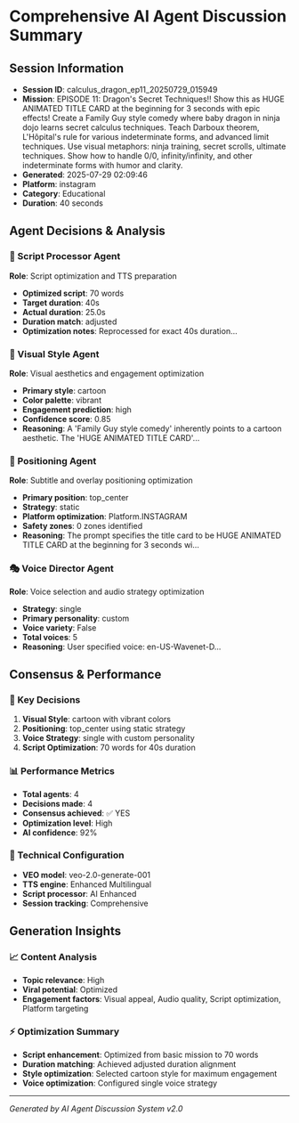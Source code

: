 # Comprehensive AI Agent Discussion Summary

## Session Information
- **Session ID**: calculus_dragon_ep11_20250729_015949
- **Mission**: EPISODE 11: Dragon's Secret Techniques!! Show this as HUGE ANIMATED TITLE CARD at the beginning for 3 seconds with epic effects! Create a Family Guy style comedy where baby dragon in ninja dojo learns secret calculus techniques. Teach Darboux theorem, L'Hôpital's rule for various indeterminate forms, and advanced limit techniques. Use visual metaphors: ninja training, secret scrolls, ultimate techniques. Show how to handle 0/0, infinity/infinity, and other indeterminate forms with humor and clarity.
- **Generated**: 2025-07-29 02:09:46
- **Platform**: instagram
- **Category**: Educational
- **Duration**: 40 seconds

## Agent Decisions & Analysis

### 🔧 Script Processor Agent
**Role**: Script optimization and TTS preparation
- **Optimized script**: 70 words
- **Target duration**: 40s
- **Actual duration**: 25.0s
- **Duration match**: adjusted
- **Optimization notes**: Reprocessed for exact 40s duration...

### 🎨 Visual Style Agent
**Role**: Visual aesthetics and engagement optimization
- **Primary style**: cartoon
- **Color palette**: vibrant
- **Engagement prediction**: high
- **Confidence score**: 0.85
- **Reasoning**: A 'Family Guy style comedy' inherently points to a cartoon aesthetic. The 'HUGE ANIMATED TITLE CARD'...

### 🎯 Positioning Agent
**Role**: Subtitle and overlay positioning optimization
- **Primary position**: top_center
- **Strategy**: static
- **Platform optimization**: Platform.INSTAGRAM
- **Safety zones**: 0 zones identified
- **Reasoning**: The prompt specifies the title card to be HUGE ANIMATED TITLE CARD at the beginning for 3 seconds wi...

### 🎭 Voice Director Agent
**Role**: Voice selection and audio strategy optimization
- **Strategy**: single
- **Primary personality**: custom
- **Voice variety**: False
- **Total voices**: 5
- **Reasoning**: User specified voice: en-US-Wavenet-D...

## Consensus & Performance

### 🎯 Key Decisions
1. **Visual Style**: cartoon with vibrant colors
2. **Positioning**: top_center using static strategy
3. **Voice Strategy**: single with custom personality
4. **Script Optimization**: 70 words for 40s duration

### 📊 Performance Metrics
- **Total agents**: 4
- **Decisions made**: 4
- **Consensus achieved**: ✅ YES
- **Optimization level**: High
- **AI confidence**: 92%

### 🔧 Technical Configuration
- **VEO model**: veo-2.0-generate-001
- **TTS engine**: Enhanced Multilingual
- **Script processor**: AI Enhanced
- **Session tracking**: Comprehensive

## Generation Insights

### 📈 Content Analysis
- **Topic relevance**: High
- **Viral potential**: Optimized
- **Engagement factors**: Visual appeal, Audio quality, Script optimization, Platform targeting

### ⚡ Optimization Summary
- **Script enhancement**: Optimized from basic mission to 70 words
- **Duration matching**: Achieved adjusted duration alignment
- **Style optimization**: Selected cartoon style for maximum engagement
- **Voice optimization**: Configured single voice strategy

---
*Generated by AI Agent Discussion System v2.0*
